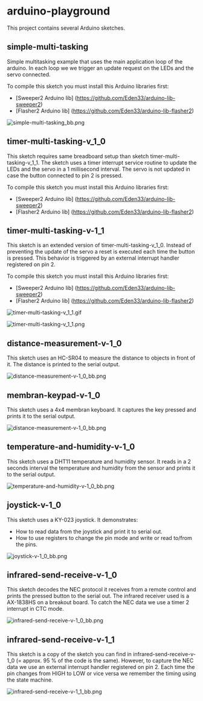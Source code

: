 # arduino-playground

This project contains several Arduino sketches.

## simple-multi-tasking

Simple multitasking example that uses the main application loop of the arduino.
In each loop we we trigger an update request on the LEDs and the servo connected.

To compile this sketch you must install this Arduino libraries first:
- [Sweeper2 Arduino lib] (https://github.com/Eden33/arduino-lib-sweeper2)
- [Flasher2 Arduino lib] (https://github.com/Eden33/arduino-lib-flasher2)

![simple-multi-tasking_bb.png](simple-multi-tasking/simple-multi-tasking_bb.png)

## timer-multi-tasking-v_1_0

This sketch requires same breadboard setup than sketch timer-multi-tasking-v_1_1. The sketch uses a timer interrupt service routine to update the LEDs and the servo in a 1 millisecond interval. The servo is not updated in case the button connected to pin 2 is pressed. 

To compile this sketch you must install this Arduino libraries first:
- [Sweeper2 Arduino lib] (https://github.com/Eden33/arduino-lib-sweeper2)
- [Flasher2 Arduino lib] (https://github.com/Eden33/arduino-lib-flasher2)

## timer-multi-tasking-v-1_1

This sketch is an extended version of timer-multi-tasking-v_1_0. Instead of preventing the update of the servo a reset is executed each time the button is pressed. This behavior is triggered by an external interrupt handler registered on pin 2.

To compile this sketch you must install this Arduino libraries first:
- [Sweeper2 Arduino lib] (https://github.com/Eden33/arduino-lib-sweeper2)
- [Flasher2 Arduino lib] (https://github.com/Eden33/arduino-lib-flasher2)

![timer-multi-tasking-v_1_1.gif](timer-multi-tasking-v-1_1/timer-multi-tasking-v-1_1.gif)

![timer-multi-tasking-v_1_1.png](timer-multi-tasking-v-1_1/timer-multi-tasking-v-1_1_bb.png)

## distance-measurement-v-1_0

This sketch uses an HC-SR04 to measure the distance to objects in front of it.
The distance is printed to the serial output.

![distance-measurement-v-1_0_bb.png](distance-measurement-v-1_0/distance-measurement-v-1_0_bb.png)

## membran-keypad-v-1_0 

This sketch uses a 4x4 membran keyboard. 
It captures the key pressed and prints it to the serial output.

![distance-measurement-v-1_0_bb.png](membran-keypad-v-1_0/membran-keypad-v-1_0_bb.png)

## temperature-and-humidity-v-1_0

This sketch uses a DHT11 temperature and humidity sensor. It reads in a 2 seconds interval the temperature and humidity from the sensor and prints it to the serial output.

![temperature-and-humidity-v-1_0_bb.png](temperature-and-humidity-v-1_0/temperature-and-humidity-v-1_0_bb.png)

## joystick-v-1_0

This sketch uses a KY-023 joystick. It demonstrates:
- How to read data from the joystick and print it to serial out.
- How to use registers to change the pin mode and write or read to/from the pins.

![joystick-v-1_0_bb.png](joystick-v-1_0/joystick-v-1_0_bb.png)

## infrared-send-receive-v-1_0

This sketch decodes the NEC protocol it receives from a remote control and prints the pressed button to the serial out. The infrared receiver used is a AX-1838HS on a breakout board. To catch the NEC data we use a timer 2 interrupt in CTC mode.

![infrared-send-receive-v-1_0_bb.png](infrared-send-receive-v-1_0/infrared-send-receive-v-1_0_bb.png)

## infrared-send-receive-v-1_1

This sketch is a copy of the sketch you can find in infrared-send-receive-v-1_0 (= approx. 95 % of the code is the same). However, to capture the NEC data we use an external interrupt handler registered on pin 2. Each time the pin changes from HIGH to LOW or vice versa we remember the timing using the state machine.

![infrared-send-receive-v-1_1_bb.png](infrared-send-receive-v-1_1/infrared-send-receive-v-1_1_bb.png)


